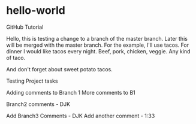 # hello-world
GitHub Tutorial

Hello, this is testing a change to a branch of the master branch.  Later this will be merged with the master branch.  For the example, I'll use tacos.  For dinner I would like tacos every night.  Beef, pork, chicken, veggie.  Any kind of taco.

And don't forget about sweet potato tacos.

Testing Project tasks

Adding comments to Branch 1
More comments to B1

Branch2 comments - DJK

Add Branch3 Comments - DJK
Add another comment - 1:33